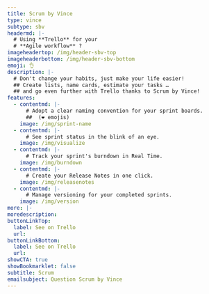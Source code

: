 ```yaml
---
title: Scrum by Vince
type: vince
subtype: sbv
headermd: |-
  # Using **Trello** for your
  # **Agile workflow** ?
imageheadertop: /img/header-sbv-top
imageheaderbottom: /img/header-sbv-bottom
emoji: 👌
description: |-
  # Don't change your habits, just make your life easier!
  ## Create lists, name cards, estimate your tasks … 
  ## and go even further with Trello thanks to Scrum by Vince!
features:
  - contentmd: |-
      # Adopt a clear naming convention for your sprint boards.
      ##  (❤ ️emojis)
    image: /img/sprint-name
  - contentmd: |-
      # See sprint status in the blink of an eye.
    image: /img/visualize
  - contentmd: |-
      # Track your sprint's burndown in Real Time.
    image: /img/burndown
  - contentmd: |-
      # Create your Release Notes in one click.
    image: /img/releasenotes
  - contentmd: |-
      # Manage versioning for your completed sprints.
    image: /img/version
more: |-
moredescription: 
buttonLinkTop:
  label: See on Trello
  url: 
buttonLinkBottom:
  label: See on Trello
  url: 
showCTA: true
showBookmarklet: false
subtitle: Scrum
emailsubject: Question Scrum by Vince
---
```

